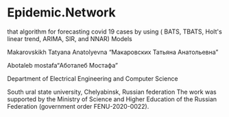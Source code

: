 # Epidemic.Network
that algorithm for forecasting covid 19 cases by using ( BATS, TBATS, Holt's linear trend, ARIMA, SIR, and NNAR) Models

Makarovskikh Tatyana Anatolyevna “Макаровских Татьяна Анатольевна”

Abotaleb mostafa“Аботалеб Мостафа”

Department of Electrical Engineering and Computer Science

South ural state university, Chelyabinsk, Russian federation
The work was supported by the Ministry of Science and Higher Education of the Russian Federation (government order FENU-2020-0022).
